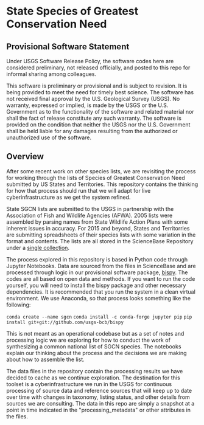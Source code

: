 # State Species of Greatest Conservation Need

## Provisional Software Statement

Under USGS Software Release Policy, the software codes here are considered preliminary, not released officially, and posted to this repo for informal sharing among colleagues.

This software is preliminary or provisional and is subject to revision. It is being provided to meet the need for timely best science. The software has not received final approval by the U.S. Geological Survey (USGS). No warranty, expressed or implied, is made by the USGS or the U.S. Government as to the functionality of the software and related material nor shall the fact of release constitute any such warranty. The software is provided on the condition that neither the USGS nor the U.S. Government shall be held liable for any damages resulting from the authorized or unauthorized use of the software.

## Overview

After some recent work on other species lists, we are revisiting the process for working through the lists of Species of Greatest Conservation Need submitted by US States and Territories. This repository contains the thinking for how that process should run that we will adapt for live cyberinfrastructure as we get the system refined.

State SGCN lists are submitted to the USGS in partnership with the Association of Fish and Wildlife Agencies (AFWA). 2005 lists were assembled by parsing names from State Wildlife Action Plans with some inherent issues in accuracy. For 2015 and beyond, States and Territorries are submitting spreadsheets of their species lists with some variation in the format and contents. The lists are all stored in the ScienceBase Repository under a [single collection](https://www.sciencebase.gov/catalog/item/56d720ece4b015c306f442d5).

The process explored in this repository is based in Python code through Jupyter Notebooks. Data are sourced from the files in ScienceBase and are processed through logic in our provisional software package, [bispy](https://github.com/usgs-bcb/bispy). The codes are all based on open data and methods. If you want to run the code yourself, you will need to install the bispy package and other necessary dependencies. It is recommended that you run the system in a clean virtual environment. We use Anaconda, so that process looks something like the following:

``conda create --name sgcn``
``conda install -c conda-forge jupyter pip``
``pip install git+git://github.com/usgs-bcb/bispy``

This is not meant as an operational codebase but as a set of notes and processing logic we are exploring for how to conduct the work of synthesizing a common national list of SGCN species. The notebooks explain our thinking about the process and the decisions we are making about how to assemble the list.

The data files in the repository contain the processing results we have decided to cache as we continue exploration. The destination for this toolset is a cyberinfrastructure we run in the USGS for continuous processing of source data and reference sources that will keep up to date over time with changes in taxonomy, listing status, and other details from sources we are consulting. The data in this repo are simply a snapshot at a point in time indicated in the "processing_metadata" or other attributes in the files.

